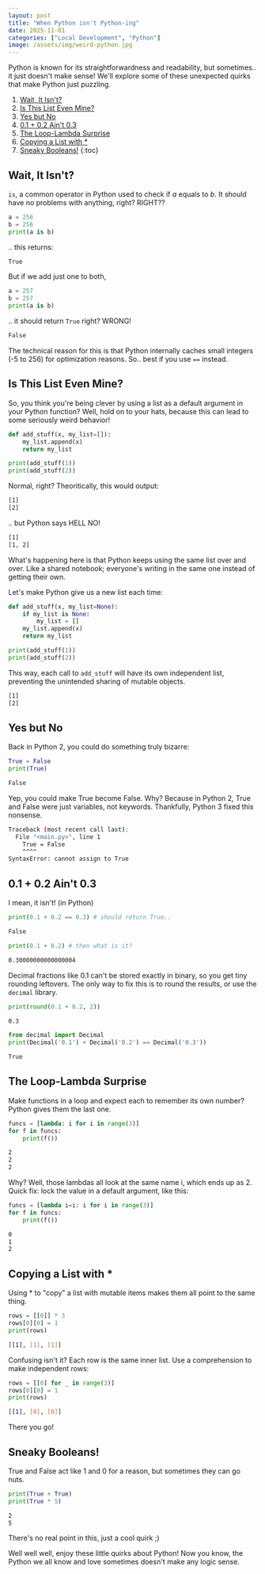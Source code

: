 ```yaml
---
layout: post
title: "When Python isn't Python-ing"
date: 2025-11-01
categories: ["Local Development", "Python"]
image: /assets/img/weird-python.jpg
---
```


Python is known for its straightforwardness and readability, but sometimes.. it just doesn't make sense! We'll explore some of these unexpected quirks that make Python just puzzling.

1. [Wait, It Isn't?](#wait-it-isnt)
2. [Is This List Even Mine?](#is-this-list-even-mine)
3. [Yes but No](#yes-but-no)
4. [0.1 + 0.2 Ain't 0.3](#01--02-aint-03)
5. [The Loop-Lambda Surprise](#the-loop-lambda-surprise)
6. [Copying a List with *](#copying-a-list-with-)
7. [Sneaky Booleans!](#sneaky-booleans)
{:toc}

## Wait, It Isn't?

`is`, a common operator in Python used to check if _a_ equals to _b_. It should have no problems with anything, right? RIGHT??

~~~python
a = 256
b = 256
print(a is b)
~~~
.. this returns:
~~~bash
True
~~~
But if we add just one to both,
~~~python
a = 257
b = 257
print(a is b)
~~~
.. it should return `True` right? WRONG!
~~~bash
False
~~~
The technical reason for this is that Python internally caches small integers (-5 to 256) for optimization reasons. So.. best if you use `==` instead.

## Is This List Even Mine?

So, you think you're being clever by using a list as a default argument in your Python function? Well, hold on to your hats, because this can lead to some seriously weird behavior!

~~~python
def add_stuff(x, my_list=[]):
    my_list.append(x)
    return my_list

print(add_stuff(1))
print(add_stuff(2))
~~~
Normal, right? Theoritically, this would output:
~~~bash
[1]
[2]
~~~
.. but Python says HELL NO!
~~~bash
[1]
[1, 2]
~~~

What's happening here is that Python keeps using the same list over and over. Like a shared notebook; everyone's writing in the same one instead of getting their own.

Let's make Python give us a new list each time:

~~~python
def add_stuff(x, my_list=None):
    if my_list is None:
        my_list = []
    my_list.append(x)
    return my_list

print(add_stuff(1))
print(add_stuff(2))
~~~
This way, each call to `add_stuff` will have its own independent list, preventing the unintended sharing of mutable objects.
~~~bash
[1]
[2]
~~~

## Yes but No
Back in Python 2, you could do something truly bizarre:

~~~python
True = False
print(True)
~~~
~~~bash
False
~~~

Yep, you could make True become False. Why? Because in Python 2, True and False were just variables, not keywords. Thankfully, Python 3 fixed this nonsense.

~~~bash
Traceback (most recent call last):
  File "<main.py>", line 1
    True = False
    ^^^^
SyntaxError: cannot assign to True
~~~

## 0.1 + 0.2 Ain't 0.3

I mean, it isn't! (in Python)

~~~python
print(0.1 + 0.2 == 0.3) # should return True..
~~~
~~~bash
False
~~~
~~~python
print(0.1 + 0.2) # then what is it?
~~~
~~~bash
0.30000000000000004
~~~

Decimal fractions like 0.1 can't be stored exactly in binary, so you get tiny rounding leftovers. The only way to fix this is to round the results, or use the `decimal` library.

~~~python
print(round(0.1 + 0.2, 2))
~~~
~~~bash
0.3
~~~
~~~python
from decimal import Decimal
print(Decimal('0.1') + Decimal('0.2') == Decimal('0.3'))
~~~
~~~bash
True
~~~

## The Loop-Lambda Surprise

Make functions in a loop and expect each to remember its own number? Python gives them the last one.

~~~python
funcs = [lambda: i for i in range(3)]
for f in funcs:
    print(f())
~~~
~~~bash
2
2
2
~~~

Why? Well, those lambdas all look at the same name i, which ends up as 2. Quick fix: lock the value in a default argument, like this:

~~~python
funcs = [lambda i=i: i for i in range(3)]
for f in funcs:
    print(f())
~~~
~~~bash
0
1
2
~~~

## Copying a List with *

Using * to "copy" a list with mutable items makes them all point to the same thing.

~~~python
rows = [[0]] * 3
rows[0][0] = 1
print(rows)
~~~
~~~bash
[[1], [1], [1]]
~~~

Confusing isn't it? Each row is the same inner list. Use a comprehension to make independent rows:

~~~python
rows = [[0] for _ in range(3)]
rows[0][0] = 1
print(rows)
~~~
~~~bash
[[1], [0], [0]]
~~~

There you go!

## Sneaky Booleans!

True and False act like 1 and 0 for a reason, but sometimes they can go nuts.

~~~python
print(True + True)
print(True * 5)
~~~
~~~bash
2
5
~~~

There's no real point in this, just a cool quirk ;)

Well well well, enjoy these little quirks about Python! Now you know, the Python we all know and love sometimes doesn't make any logic sense.
